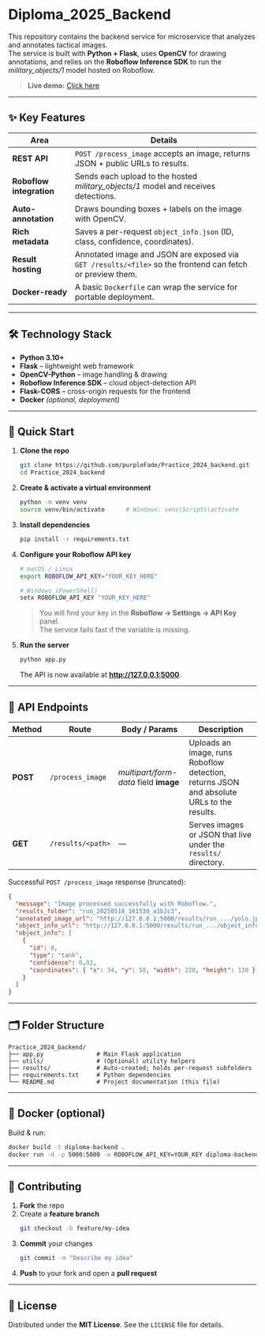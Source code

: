 # Diploma_2025_Backend

This repository contains the backend service for microservice that analyzes and annotates tactical images.  
The service is built with **Python + Flask**, uses **OpenCV** for drawing annotations, and relies on the **Roboflow Inference SDK** to run the *military_objects/1* model hosted on Roboflow.

> **Live demo:** [Click here](https://diploma-server-xmh0.onrender.com)

---

## ✨ Key Features

| Area | Details |
|------|---------|
| **REST API** | `POST /process_image` accepts an image, returns JSON + public URLs to results. |
| **Roboflow integration** | Sends each upload to the hosted *military_objects/1* model and receives detections. |
| **Auto-annotation** | Draws bounding boxes + labels on the image with OpenCV. |
| **Rich metadata** | Saves a per-request `object_info.json` (ID, class, confidence, coordinates). |
| **Result hosting** | Annotated image and JSON are exposed via `GET /results/<file>` so the frontend can fetch or preview them. |
| **Docker-ready** | A basic `Dockerfile` can wrap the service for portable deployment. |

---

## 🛠️ Technology Stack

- **Python 3.10+**
- **Flask** – lightweight web framework  
- **OpenCV-Python** – image handling & drawing  
- **Roboflow Inference SDK** – cloud object-detection API  
- **Flask-CORS** – cross-origin requests for the frontend  
- **Docker** *(optional, deployment)*

---

## 🚀 Quick Start

1. **Clone the repo**

   ```bash
   git clone https://github.com/purpleFade/Practice_2024_backend.git
   cd Practice_2024_backend
   ```

2. **Create & activate a virtual environment**

   ```bash
   python -m venv venv
   source venv/bin/activate      # Windows: venv\Scripts\activate
   ```

3. **Install dependencies**

   ```bash
   pip install -r requirements.txt
   ```

4. **Configure your Roboflow API key**

   ```bash
   # macOS / Linux
   export ROBOFLOW_API_KEY="YOUR_KEY_HERE"

   # Windows (PowerShell)
   setx ROBOFLOW_API_KEY "YOUR_KEY_HERE"
   ```

   > You will find your key in the **Roboflow → Settings → API Key** panel.  
   > The service fails fast if the variable is missing.

5. **Run the server**

   ```bash
   python app.py
   ```

   The API is now available at **http://127.0.0.1:5000**.

---

## 📡 API Endpoints

| Method | Route | Body / Params | Description |
|--------|-------|---------------|-------------|
| **POST** | `/process_image` | *multipart/form-data* field **image** | Uploads an image, runs Roboflow detection, returns JSON and absolute URLs to the results. |
| **GET** | `/results/<path>` | — | Serves images or JSON that live under the `results/` directory. |

Successful `POST /process_image` response (truncated):

```json
{
  "message": "Image processed successfully with Roboflow.",
  "results_folder": "run_20250518_161530_a1b2c3",
  "annotated_image_url": "http://127.0.0.1:5000/results/run_.../yolo.jpg",
  "object_info_url": "http://127.0.0.1:5000/results/run_.../object_info.json",
  "object_info": [
    {
      "id": 0,
      "type": "tank",
      "confidence": 0.92,
      "coordinates": { "x": 34, "y": 58, "width": 220, "height": 130 }
    }
  ]
}
```

---

## 🗂️ Folder Structure

```
Practice_2024_backend/
├── app.py               # Main Flask application
├── utils/               # (Optional) utility helpers
├── results/             # Auto-created; holds per-request subfolders
├── requirements.txt     # Python dependencies
└── README.md            # Project documentation (this file)
```

---

## 🐳 Docker (optional)

Build & run:

```bash
docker build -t diploma-backend .
docker run -d -p 5000:5000 -e ROBOFLOW_API_KEY=YOUR_KEY diploma-backend
```

---

## 🤝 Contributing

1. **Fork** the repo  
2. Create a **feature branch**  
   ```bash
   git checkout -b feature/my-idea
   ```
3. **Commit** your changes  
   ```bash
   git commit -m "Describe my idea"
   ```
4. **Push** to your fork and open a **pull request**

---

## 📝 License

Distributed under the **MIT License**. See the `LICENSE` file for details.
